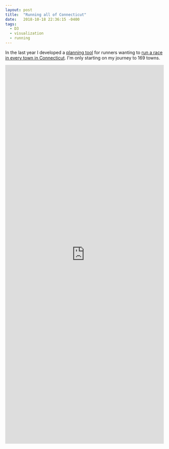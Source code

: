 ```yaml
---
layout: post
title:  "Running all of Connecticut"
date:   2018-10-18 22:36:15 -0400
tags:
  - D3
  - visualization
  - running
---
```


In the last year I developed a [planning tool](https://jpasini.github.io/run169) for runners wanting to [run a race in every town in Connecticut](http://run169townsociety.com). I'm only starting on my journey to 169 towns.


<style type="text/css">
#mapcontent {
/*position: absolute; */
left: 0; right: 0; bottom: 0; top: 0; 
}
</style>
<div id="mapcontent">
<iframe width="100%" height="1200px" frameBorder="0" src="https://jpasini.github.io/run169/"><p>Your browser
        does not support iframes.</p></iframe></div>



